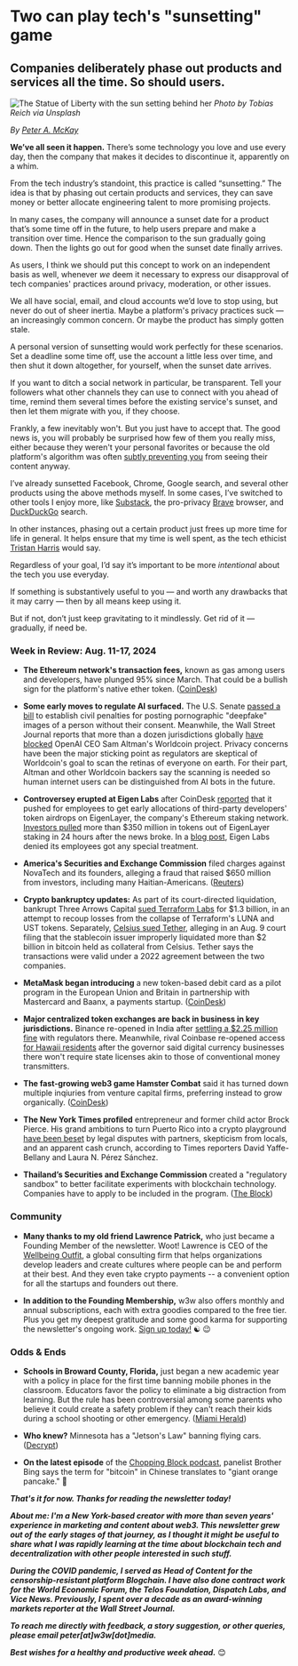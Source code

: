 # Two can play tech's "sunsetting" game
## Companies deliberately phase out products and services all the time. So should users.

![The Statue of Liberty with the sun setting behind her](https://w3w.news/img/tobias-reich-2400-cropped.jpg)
*Photo by Tobias Reich via Unsplash*

_By_ [_Peter A. McKay_](https://pmckay.com)

**We’ve all seen it happen.** There’s some technology you love and use every day, then the company that makes it decides to discontinue it, apparently on a whim.

From the tech industry’s standoint, this practice is called “sunsetting.” The idea is that by phasing out certain products and services, they can save money or better allocate engineering talent to more promising projects.

In many cases, the company will announce a sunset date for a product that’s some time off in the future, to help users prepare and make a transition over time. Hence the comparison to the sun gradually going down. Then the lights go out for good when the sunset date finally arrives.

As users, I think we should put this concept to work on an independent basis as well, whenever *we* deem it necessary to express our disapproval of tech companies' practices around privacy, moderation, or other issues.

We all have social, email, and cloud accounts we’d love to stop using, but never do out of sheer inertia. Maybe a platform's privacy practices suck — an increasingly common concern. Or maybe the product has simply gotten stale.

A personal version of sunsetting would work perfectly for these scenarios. Set a deadline some time off, use the account a little less over time, and then shut it down altogether, for yourself, when the sunset date arrives.

If you want to ditch a social network in particular, be transparent. Tell your followers what other channels they can use to connect with you ahead of time, remind them several times before the existing service's sunset, and then let them migrate with you, if they choose.

Frankly, a few inevitably won't. But you just have to accept that. The good news is, you will probably be surprised how few of them you really miss, either because they weren't your personal favorites or because the old platform's algorithm was often [subtly preventing you](https://peteramckay.medium.com/social-algos-are-the-new-windows-412f00af3115) from seeing their content anyway.

I’ve already sunsetted Facebook, Chrome, Google search, and several other products using the above methods myself. In some cases, I’ve switched to other tools I enjoy more, like [Substack](https://w3wnews.substack.com/subscribe), the pro-privacy [Brave](https://brave.com) browser, and [DuckDuckGo](https://duckduckgo.com) search.

In other instances, phasing out a certain product just frees up more time for life in general. It helps ensure that my time is well spent, as the tech ethicist [Tristan Harris](https://x.com/tristanharris) would say.

Regardless of your goal, I’d say it’s important to be more *intentional* about the tech you use everyday.

If something is substantively useful to you — and worth any drawbacks that it may carry — then by all means keep using it.

But if not, don’t just keep gravitating to it mindlessly. Get rid of it — gradually, if need be.

### Week in Review: Aug. 11-17, 2024

- **The Ethereum network's transaction fees,** known as gas among users and developers, have plunged 95% since March. That could be a bullish sign for the platform's native ether token. ([CoinDesk](https://www.coindesk.com/markets/2024/08/16/record-drop-in-ethereum-gas-fees-marks-historically-bullish-signal-for-eth-analyst-says/))

- **Some early moves to regulate AI surfaced.** The U.S. Senate [passed a bill](https://decrypt.co/244411/u-s-senate-passes-anti-deepfake-law-targeting-non-consensual-pornography) to establish civil penalties for posting pornographic "deepfake" images of a person without their consent. Meanwhile, the Wall Street Journal reports that more than a dozen jurisdictions globally [have blocked](https://www.wsj.com/tech/sam-altman-openai-humanness-iris-scanning-4d0e1dab?st=3mangebv3n71dun&reflink=desktopwebshare_permalink) OpenAI CEO Sam Altman's Worldcoin project. Privacy concerns have been the major sticking point as regulators are skeptical of Worldcoin's goal to scan the retinas of everyone on earth. For their part, Altman and other Worldcoin backers say the scanning is needed so human internet users can be distinguished from AI bots in the future.

- **Controversey erupted at Eigen Labs** after CoinDesk [reported](https://www.coindesk.com/tech/2024/08/15/top-crypto-startup-drove-other-projects-airdrops-to-its-employees/) that it pushed for employees to get early allocations of third-party developers' token airdrops on EigenLayer, the company's Ethereum staking network. [Investors pulled](https://beincrypto.com/eigenlayer-airdrop-policy-controversy/) more than $350 million in tokens out of EigenLayer staking in 24 hours after the news broke. In a [blog post](https://www.blog.eigenlayer.xyz/community-update-eigenlayer-ecosystem-network/), Eigen Labs denied its employees got any special treatment.
- **America's Securities and Exchange Commission** filed charges against NovaTech and its founders, alleging a fraud that raised $650 million from investors, including many Haitian-Americans. ([Reuters](https://www.reuters.com/technology/us-sec-sues-over-alleged-650-million-global-crypto-fraud-2024-08-12/))

- **Crypto bankruptcy updates:** As part of its court-directed liquidation, bankrupt Three Arrows Capital [sued Terraform Labs](https://decrypt.co/244427/three-arrows-capital-liquidators-file-1-3-billion-claim-against-terraform-labs) for $1.3 billion, in an attempt to recoup losses from the collapse of Terraform's LUNA and UST tokens. Separately, [Celsius sued Tether](https://decrypt.co/244137/tether-slams-celsius-lawsuit-as-a-shakedown-vows-to-fight-claims-in-court), alleging in an Aug. 9 court filing that the stablecoin issuer improperly liquidated more than $2 billion in bitcoin held as collateral from Celsius. Tether says the transactions were valid under a 2022 agreement between the two companies.
- **MetaMask began introducing** a new token-based debit card as a pilot program in the European Union and Britain in partnership with Mastercard and Baanx, a payments startup. ([CoinDesk](https://www.coindesk.com/business/2024/08/14/metamask-starts-rollout-of-blockchain-based-debit-card-developed-with-mastercard-baanx/))

- **Major centralized token exchanges are back in business in key jurisdictions.** Binance re-opened in India after [settling a $2.25 million fine](https://www.theblock.co/post/311317/binance-re-enters-india-after-settling-2-25-million-penalty-with-fiu) with regulators there. Meanwhile, rival Coinbase re-opened access [for Hawaii residents](https://decrypt.co/244398/coinbase-re-enters-hawaii-market-as-state-goes-hands-off) after the governor said digital currency businesses there won't require state licenses akin to those of conventional money transmitters.

- **The fast-growing web3 game Hamster Combat** said it has turned down multiple inqiuries from venture capital firms, preferring instead to grow organically. ([CoinDesk](https://www.coindesk.com/markets/2024/08/13/hamster-combat-says-it-skipped-vc-fund-offers-bashes-exit-liquidity-behaviour/))

- **The New York Times profiled** entrepreneur and former child actor Brock Pierce. His grand ambitions to turn Puerto Rico into a crypto playground [have been beset](https://news.google.com/read/CBMiigFBVV95cUxPVEhvTkV4Y1JIazAyMjhEU0tlNzRxTVBncTdtQ0EtVGxqT0MzSk5Qd0xqVjZvVW50Y21Nb0QwQ1VHV1dTQzZEQmVQX2xqQVZfcFBIVUxSUTJzZHZwY29wM004dkMwYWJzTkFaMXVhYzI2M3p3ODNZR19kdXNkMmFTTWdoLXZDNTNueVE?hl=en-US&gl=US&ceid=US%3Aen) by legal disputes with partners, skepticism from locals, and an apparent cash crunch, according to Times reporters David Yaffe-Bellany and Laura N. Pérez Sánchez.

- **Thailand’s Securities and Exchange Commission** created a "regulatory sandbox" to better facilitate experiments with blockchain technology. Companies have to apply to be included in the program. ([The Block](https://www.theblock.co/post/310611/thailand-launches-crypto-regulatory-sandbox-to-facilitate-experiments))


### Community

- **Many thanks to my old friend Lawrence Patrick,** who just became a Founding Member of the newsletter. Woot! Lawrence is CEO of the [Wellbeing Outfit](https://www.wellbeingoutfit.com/), a global consulting firm that helps organizations develop leaders and create cultures where people can be and perform at their best. And they even take crypto payments -- a convenient option for all the startups and founders out there.

- **In addition to the Founding Membership,** w3w also offers monthly and annual subscriptions, each with extra goodies compared to the free tier. Plus you get my deepest gratitude and some good karma for supporting the newsletter's ongoing work. [Sign up today!](https://w3wnews.substack/subscribe) ☯️ 😉  

### Odds & Ends

- **Schools in Broward County, Florida,** just began a new academic year with a policy in place for the first time banning mobile phones in the classroom. Educators favor the policy to eliminate a big distraction from learning. But the rule has been controversial among some parents who believe it could create a safety problem if they can't reach their kids during a school shooting or other emergency. ([Miami Herald](https://news.google.com/read/CBMiekFVX3lxTFA3YnNHMGVjbkY3RHFZbTZMLUd0Z1ZjNkNMYjdjVFFGMTl0VjFFTmtOLVJRaS1xekZTc05ScnkyTE94SmE2aXkyc08wOUE5QUIxNmFrWG1JRU1kYXhGYWlUTDlRbFJOdDgtWkhLbDdQMmZ4TEw1MFhJM2V30gF6QVVfeXFMTmtnZ2dxRGZmTDYwT2c3SlJzWEZWX0J6OEs5X2VBTVZkTkd6RjN4cXJuN3d3Uk4xbWxhTUhYa21ZaXRQcVhxZ2pGY3VHMDJHaXN0RzBEZ1dMR1RTWVFhQ1RRSzFDWmtZZDByZzZfQUZHUkZXNVFCandrRUE?hl=en-US&gl=US&ceid=US%3Aen))

- **Who knew?** Minnesota has a "Jetson's Law" banning flying cars. ([Decrypt](https://decrypt.co/244809/flying-cars-samson-sky-switchblade))

- **On the latest episode** of the [Chopping Block podcast](https://unchainedcrypto.com/the-chopping-block-wbtc-drama-decentralized-ai-sec-subpoenas/), panelist Brother Bing says the term for "bitcoin" in Chinese translates to "giant orange pancake." 🤯

_**That's it for now. Thanks for reading the newsletter today!**_

_**About me: I'm a New York-based creator with more than seven years' experience in marketing and content about web3. This newsletter grew out of the early stages of that journey, as I thought it might be useful to share what I was rapidly learning at the time about blockchain tech and decentralization with other people interested in such stuff.**_

 _**During the COVID pandemic, I served as Head of Content for the censorship-resistant platform Blogchain. I have also done contract work for the World Economic Forum, the Telos Foundation, Dispatch Labs, and Vice News. Previously, I spent over a decade as an award-winning markets reporter at the Wall Street Journal.**_

 _**To reach me directly with feedback, a story suggestion, or other queries, please email peter[at]w3w[dot]media.**_

 _**Best wishes for a healthy and productive week ahead.**_ 😊
